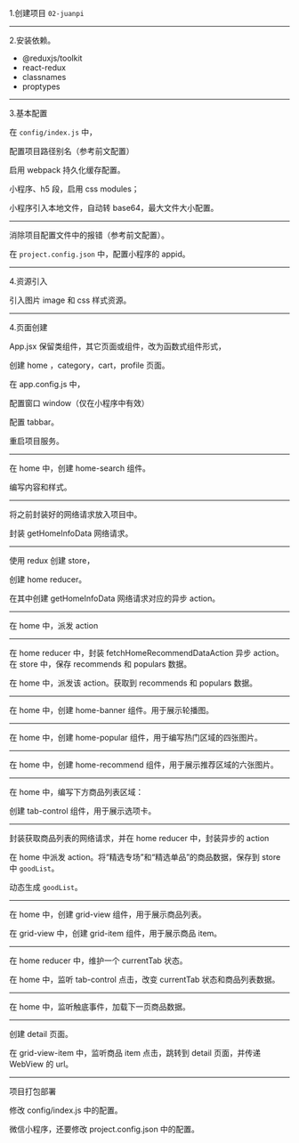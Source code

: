 1.创建项目 `02-juanpi`

---

2.安装依赖。

-  @reduxjs/toolkit 
-  react-redux 
-  classnames
-  proptypes

---

3.基本配置

在 `config/index.js` 中，

配置项目路径别名（参考前文配置）

启用 webpack 持久化缓存配置。

小程序、h5 段，启用 css modules；

小程序引入本地文件，自动转 base64，最大文件大小配置。

---

消除项目配置文件中的报错（参考前文配置）。

在 `project.config.json` 中，配置小程序的 appid。

---

4.资源引入

引入图片 image 和 css 样式资源。

---

4.页面创建

App.jsx 保留类组件，其它页面或组件，改为函数式组件形式，

创建 home ，category，cart，profile 页面。

在 app.config.js 中，

配置窗口 window（仅在小程序中有效）

配置 tabbar。

重启项目服务。

---

在 home 中，创建 home-search 组件。

编写内容和样式。

---

将之前封装好的网络请求放入项目中。

封装 getHomeInfoData 网络请求。

---

使用 redux 创建 store，

创建 home reducer。

在其中创建 getHomeInfoData 网络请求对应的异步 action。

---

在 home 中，派发 action

---

在 home reducer 中，封装 fetchHomeRecommendDataAction 异步 action。在 store 中，保存 recommends 和 populars 数据。

在 home 中，派发该 action。获取到 recommends 和 populars 数据。

---

在 home 中，创建 home-banner 组件。用于展示轮播图。

---

在 home 中，创建 home-popular 组件，用于编写热门区域的四张图片。

---

在 home 中，创建 home-recommend 组件，用于展示推荐区域的六张图片。

---

在 home 中，编写下方商品列表区域：

创建 tab-control 组件，用于展示选项卡。

---

封装获取商品列表的网络请求，并在 home reducer 中，封装异步的 action

在 home 中派发 action。将“精选专场”和“精选单品”的商品数据，保存到 store 中 `goodList`。

动态生成 `goodList`。

---

在 home 中，创建 grid-view 组件，用于展示商品列表。

在 grid-view 中，创建 grid-item 组件，用于展示商品 item。

---

在 home reducer 中，维护一个 currentTab 状态。

在 home 中，监听 tab-control 点击，改变 currentTab 状态和商品列表数据。

---

在 home 中，监听触底事件，加载下一页商品数据。

---

创建 detail 页面。

在 grid-view-item 中，监听商品 item 点击，跳转到 detail 页面，并传递 WebView 的 url。

---

项目打包部署

修改 config/index.js 中的配置。

微信小程序，还要修改 project.config.json 中的配置。